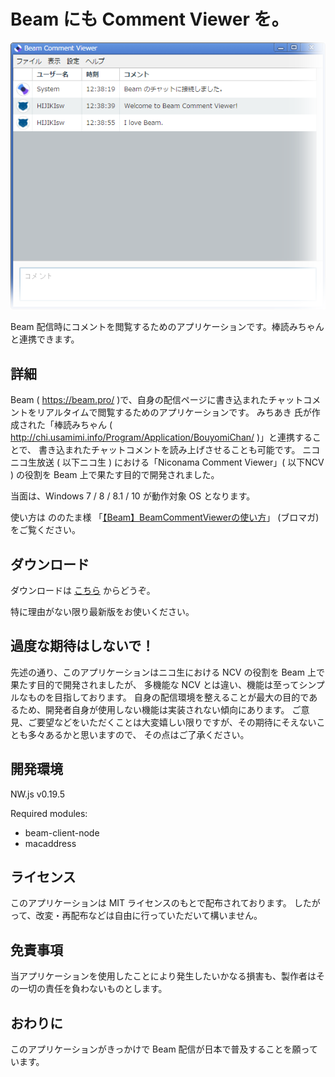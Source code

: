 # Beam にも Comment Viewer を。

![Beam Comment Viewer](./readme/bcv.png)

Beam 配信時にコメントを閲覧するためのアプリケーションです。棒読みちゃんと連携できます。

## 詳細

Beam ( https://beam.pro/ )で、自身の配信ページに書き込まれたチャットコメントをリアルタイムで閲覧するためのアプリケーションです。
みちあき 氏が作成された「棒読みちゃん ( http://chi.usamimi.info/Program/Application/BouyomiChan/ )」と連携することで、
書き込まれたチャットコメントを読み上げさせることも可能です。
ニコニコ生放送 ( 以下ニコ生 ) における「Niconama Comment Viewer」( 以下NCV ) の役割を Beam 上で果たす目的で開発されました。

当面は、Windows 7 / 8 / 8.1 / 10 が動作対象 OS となります。

使い方は ののたま様 「[【Beam】BeamCommentViewerの使い方](http://ch.nicovideo.jp/nonota/blomaga/ar1178037 "【Beam】BeamCommentViewerの使い方")」 (ブロマガ) をご覧ください。

## ダウンロード

ダウンロードは [こちら](./releases) からどうぞ。

特に理由がない限り最新版をお使いください。

## 過度な期待はしないで！

先述の通り、このアプリケーションはニコ生における NCV の役割を Beam 上で果たす目的で開発されましたが、
多機能な NCV とは違い、機能は至ってシンプルなものを目指しております。
自身の配信環境を整えることが最大の目的であるため、開発者自身が使用しない機能は実装されない傾向にあります。
ご意見、ご要望などをいただくことは大変嬉しい限りですが、その期待にそえないことも多々あるかと思いますので、
その点はご了承ください。

## 開発環境

NW.js v0.19.5

Required modules:
* beam-client-node
* macaddress

## ライセンス

このアプリケーションは MIT ライセンスのもとで配布されております。
したがって、改変・再配布などは自由に行っていただいて構いません。

## 免責事項

当アプリケーションを使用したことにより発生したいかなる損害も、製作者はその一切の責任を負わないものとします。

## おわりに

このアプリケーションがきっかけで Beam 配信が日本で普及することを願っています。
